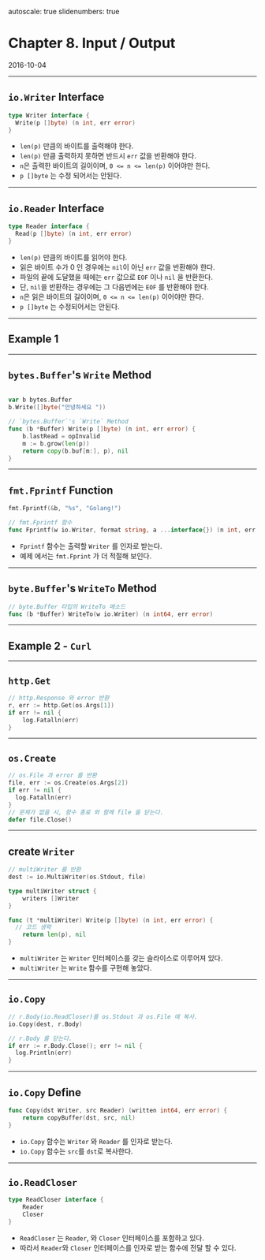 autoscale: true
slidenumbers: true

# Chapter 8. Input / Output


2016-10-04

---

## `io.Writer` Interface

```go
type Writer interface {
  Write(p []byte) (n int, err error)
}
```

- `len(p)` 만큼의 바이트를 출력해야 한다.
- `len(p)` 만큼 출력하지 못하면 반드시 `err` 값을 반환해야 한다.
- `n`은 출력한 바이트의 길이이며, `0 <= n <= len(p)` 이어야만 한다.
- `p []byte` 는 수정 되어서는 안된다.

---

## `io.Reader` Interface

```go
type Reader interface {
  Read(p []byte) (n int, err error)
}
```

- `len(p)` 만큼의 바이트를 읽어야 한다.
- 읽은 바이트 수가 0 인 경우에는 `nil`이 아닌 `err` 값을 반환해야 한다.
- 파일의 끝에 도달했을 때에는 `err` 값으로 `EOF` 이나 `nil` 을 반환한다.
- 단, `nil`을 반환하는 경우에는 그 다음번에는 `EOF` 를 반환해야 한다.
- `n`은 읽은 바이트의 길이이며, `0 <= n <= len(p)` 이어야만 한다.
- `p []byte` 는 수정되어서는 안된다.

---

## Example 1

---

## `bytes.Buffer`'s `Write` Method

```go

var b bytes.Buffer
b.Write([]byte("안녕하세요 "))

// `bytes.Buffer`'s `Write` Method
func (b *Buffer) Write(p []byte) (n int, err error) {
	b.lastRead = opInvalid
	m := b.grow(len(p))
	return copy(b.buf[m:], p), nil
}
```

---

## `fmt.Fprintf` Function

```go
fmt.Fprintf(&b, "%s", "Golang!")

// fmt.Fprintf 함수
func Fprintf(w io.Writer, format string, a ...interface{}) (n int, err error)
```

- `Fprintf` 함수는 출력할 `Writer` 를 인자로 받는다.
- 예제 에서는 `fmt.Fprint` 가 더 적절해 보인다.

---

## `byte.Buffer`'s `WriteTo` Method

```go
// byte.Buffer 타입의 WriteTo 메소드
func (b *Buffer) WriteTo(w io.Writer) (n int64, err error)
```

---

## Example 2 - `Curl`

---

## `http.Get`

```go
// http.Response 와 error 반환
r, err := http.Get(os.Args[1])
if err != nil {
	log.Fatalln(err)
}
```

---

## `os.Create`

```go
// os.File 과 error 를 반환
file, err := os.Create(os.Args[2])
if err != nil {
  log.Fatalln(err)
}
// 문제가 없을 시, 함수 종료 와 함께 file 을 닫는다.
defer file.Close()
```

---

## create `Writer`

```go
// multiWriter 를 반환
dest := io.MultiWriter(os.Stdout, file)

type multiWriter struct {
	writers []Writer
}

func (t *multiWriter) Write(p []byte) (n int, err error) {
  // 코드 생략
	return len(p), nil
}
```

- `multiWriter` 는 `Writer` 인터페이스를 갖는 슬라이스로 이루어져 있다.
- `multiWriter` 는 `Write` 함수를 구현해 놓았다.

---

## `io.Copy`

```go
// r.Body(io.ReadCloser)를 os.Stdout 과 os.File 에 복사.
io.Copy(dest, r.Body)

// r.Body 를 닫는다.
if err := r.Body.Close(); err != nil {
  log.Println(err)
}
```

---

## `io.Copy` Define

```go
func Copy(dst Writer, src Reader) (written int64, err error) {
	return copyBuffer(dst, src, nil)
}
```

- `io.Copy` 함수는 `Writer` 와 `Reader` 를 인자로 받는다.
- `io.Copy` 함수는 `src`를 `dst`로 복사한다.

---

## `io.ReadCloser`

```go
type ReadCloser interface {
	Reader
	Closer
}
```

- `ReadCloser` 는 `Reader`, 와 `Closer` 인터페이스를 포함하고 있다.
- 따라서 `Reader`와 `Closer` 인터페이스를 인자로 받는 함수에 전달 할 수 있다.
